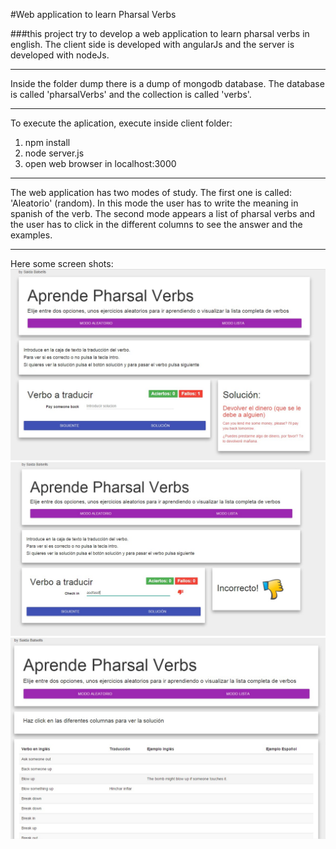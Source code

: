 #Web application to learn Pharsal Verbs

###this project try to develop a web application to learn pharsal verbs in english. The client side is developed with angularJs and the server is developed with nodeJs.

___

Inside the folder dump there is a dump of mongodb database. The database is called 'pharsalVerbs' and the collection is called 'verbs'.

___

To execute the aplication, execute inside client folder:
1.  npm install
1.  node server.js
1.  open web browser in localhost:3000

___

The web application has two modes of study.
The first one is called: 'Aleatorio' (random). In this mode the user has to write the meaning in spanish of the verb.
The second mode appears a list of pharsal verbs and the user has to click in the different columns to see the answer and the examples.

___

Here some screen shots:
![screenshot](https://github.com/ebsPr/pharsal_verbs/blob/master/screenshots/screenshoot1.jpg)
![screenshot](https://github.com/ebsPr/pharsal_verbs/blob/master/screenshots/screenshoot2.jpg)
![screenshot](https://github.com/ebsPr/pharsal_verbs/blob/master/screenshots/screenshoot3.jpg)